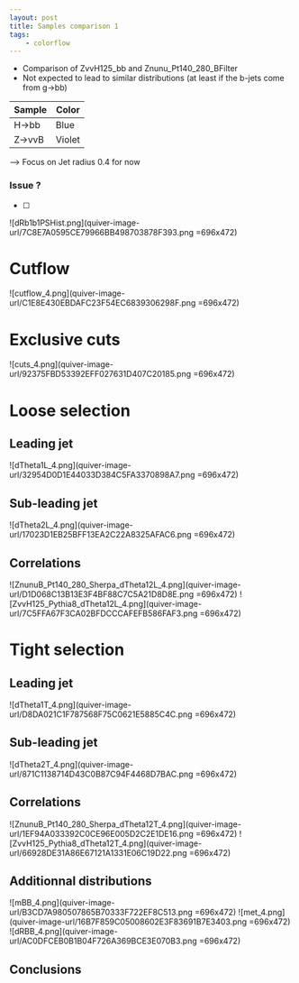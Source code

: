 ```yaml
---
layout: post
title: Samples comparison 1
tags: 
    - colorflow
---
```


- Comparison of ZvvH125_bb and Znunu_Pt140_280_BFilter
- Not expected to lead to similar distributions (at least if the b-jets come from g->bb)

| Sample | Color  |
| ------ | ------ |
| H->bb  | Blue   |
| Z->vvB | Violet |

--> Focus on Jet radius 0.4 for now

### Issue ?
- [ ] 
![dRb1b1PSHist.png](quiver-image-url/7C8E7A0595CE79966BB498703878F393.png =696x472)

# Cutflow
![cutflow_4.png](quiver-image-url/C1E8E430EBDAFC23F54EC6839306298F.png =696x472)

# Exclusive cuts
![cuts_4.png](quiver-image-url/92375FBD53392EFF027631D407C20185.png =696x472)

# Loose selection
## Leading jet
![dTheta1L_4.png](quiver-image-url/32954D0D1E44033D384C5FA3370898A7.png =696x472)

## Sub-leading jet
![dTheta2L_4.png](quiver-image-url/17023D1EB25BFF13EA2C22A8325AFAC6.png =696x472)

## Correlations
![ZnunuB_Pt140_280_Sherpa_dTheta12L_4.png](quiver-image-url/D1D068C13B13E3F4BF88C7C5A21D8D8E.png =696x472)
![ZvvH125_Pythia8_dTheta12L_4.png](quiver-image-url/7C5FFA67F3CA02BFDCCCAFEFB586FAF3.png =696x472)

# Tight selection
## Leading jet
![dTheta1T_4.png](quiver-image-url/D8DA021C1F787568F75C0621E5885C4C.png =696x472)

## Sub-leading jet
![dTheta2T_4.png](quiver-image-url/871C1138714D43C0B87C94F4468D7BAC.png =696x472)

## Correlations
![ZnunuB_Pt140_280_Sherpa_dTheta12T_4.png](quiver-image-url/1EF94A033392C0CE96E005D2C2E1DE16.png =696x472)
![ZvvH125_Pythia8_dTheta12T_4.png](quiver-image-url/66928DE31A86E67121A1331E06C19D22.png =696x472)

## Additionnal distributions
![mBB_4.png](quiver-image-url/B3CD7A980507865B70333F722EF8C513.png =696x472)
![met_4.png](quiver-image-url/16B7F859C05008602E3F83691B7E3403.png =696x472)
![dRBB_4.png](quiver-image-url/AC0DFCEB0B1B04F726A369BCE3E070B3.png =696x472)

## Conclusions

